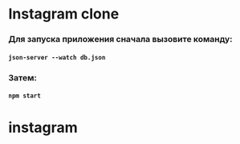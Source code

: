 # Instagram clone

### Для запуска приложения сначала вызовите команду:

#### `json-server --watch db.json`

### Затем:

#### `npm start`

# instagram
